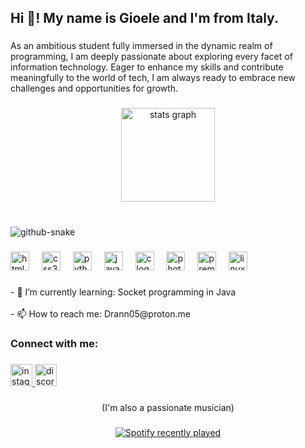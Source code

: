 <h2 align="left">Hi 👋! My name is Gioele and I'm from Italy.</h2>

###

<p align="left">As an ambitious student fully immersed in the dynamic realm of programming, I am deeply passionate about exploring every facet of information technology. Eager to enhance my skills and contribute meaningfully to the world of tech, I am always ready to embrace new challenges and opportunities for growth.</p>

###

<div align="center">
  <img src="https://github-readme-stats.vercel.app/api?username=Drann05&hide_title=false&hide_rank=true&show_icons=true&include_all_commits=true&count_private=true&disable_animations=false&theme=dracula&locale=en&hide_border=false" height="150" alt="stats graph"  />
</div>

###

<br clear="both">

<picture>
  <source media="(prefers-color-scheme: dark)" srcset="github-snake-dark.svg" />
  <source media="(prefers-color-scheme: light)" srcset="github-snake.svg" />
  <img alt="github-snake" src="github-snake.svg" />
</picture>

###

<div align="left">
  <img src="https://cdn.jsdelivr.net/gh/devicons/devicon/icons/html5/html5-original.svg" height="30" alt="html5 logo"  />
  <img width="12" />
  <img src="https://cdn.jsdelivr.net/gh/devicons/devicon/icons/css3/css3-original.svg" height="30" alt="css3 logo"  />
  <img width="12" />
  <img src="https://cdn.jsdelivr.net/gh/devicons/devicon/icons/python/python-original.svg" height="30" alt="python logo"  />
  <img width="12" />
  <img src="https://cdn.jsdelivr.net/gh/devicons/devicon/icons/java/java-original.svg" height="30" alt="java logo"  />
  <img width="12" />
  <img src="https://cdn.jsdelivr.net/gh/devicons/devicon/icons/c/c-original.svg" height="30" alt="c logo"  />
  <img width="12" />
  <img src="https://cdn.jsdelivr.net/gh/devicons/devicon/icons/photoshop/photoshop-plain.svg" height="30" alt="photoshop logo"  />
  <img width="12" />
  <img src="https://cdn.jsdelivr.net/gh/devicons/devicon/icons/premierepro/premierepro-plain.svg" height="30" alt="premierepro logo"  />
  <img width="12" />
  <img src="https://cdn.jsdelivr.net/gh/devicons/devicon/icons/linux/linux-original.svg" height="30" alt="linux logo"  />
</div>

###

<p align="left">- 🌱 I’m currently learning: Socket programming in Java<br><br>- 📫 How to reach me: Drann05@proton.me</p>

###

<h3 align="left">Connect with me:</h3>

###

<div align="left">
  <a href="https://www.instagram.com/gioelespano_/" target="_blank">
    <img src="https://img.shields.io/static/v1?message=Instagram&logo=instagram&label=gioelespano_&color=E4405F&logoColor=white&labelColor=&style=for-the-badge" height="35" alt="instagram logo"  />
  </a>
  <img src="https://img.shields.io/static/v1?message=Discord&logo=discord&label=drann_&color=7289DA&logoColor=white&labelColor=&style=for-the-badge" height="35" alt="discord logo"  />
</div>

###

<p align="center">(I'm also a passionate musician)</p>

###

<div align="center">
  <a href="https://open.spotify.com/user/p5fca3phava90qd9hol7linnw">
    <img src="https://spotify-recently-played-readme.vercel.app/api?user=p5fca3phava90qd9hol7linnw&count=5" alt="Spotify recently played"  />
  </a>
</div>

###
